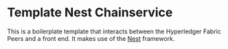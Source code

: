 # Template Nest Chainservice

This is a boilerplate template that interacts between the Hyperledger Fabric Peers and a front end.
It makes use of the [Nest](https://github.com/kamilmysliwiec/nest) framework. 

 

